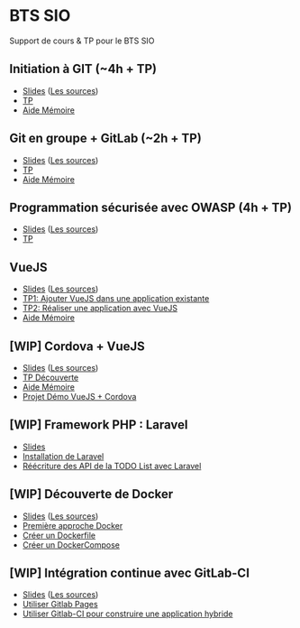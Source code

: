 # BTS SIO

Support de cours &amp; TP pour le BTS SIO

## Initiation à GIT (~4h + TP)
- [Slides](https://rawgit.com/c4software/bts/master/cours/git/) ([Les sources](cours/git))
- [TP](https://github.com/c4software/bts/blob/master/tp/git_initiation/README.md)
- [Aide Mémoire](https://github.com/c4software/cheatsheet/blob/master/git/README.md)

## Git en groupe + GitLab (~2h + TP)
- [Slides](https://rawgit.com/c4software/bts/master/cours/gitlab/) ([Les sources](cours/gitlab))
- [TP](https://github.com/c4software/bts/blob/master/tp/gitlab/README.md)
- [Aide Mémoire](https://github.com/c4software/cheatsheet/blob/master/git/README.md)


## Programmation sécurisée avec OWASP (4h + TP)
- [Slides](https://rawgit.com/c4software/bts/master/cours/securite_applications_web/) ([Les sources](cours/securite_applications_web))
- [TP](https://github.com/c4software/bts/blob/master/tp/securite/README.md)

## VueJS
- [Slides](https://rawgit.com/c4software/bts/master/cours/vuejs/) ([Les sources](cours/vuejs))
- [TP1: Ajouter VueJS dans une application existante](tp/vuejs/tp1.md)
- [TP2: Réaliser une application avec VueJS](tp/vuejs/tp2.md)
- [Aide Mémoire](https://github.com/c4software/cheatsheet/blob/master/vuejs/README.md)

## [WIP] Cordova + VueJS

- [Slides](https://rawgit.com/c4software/bts/master/cours/cordova/) ([Les sources](cours/cordova))
- [TP Découverte](https://github.com/c4software/bts/blob/master/tp/cordova/decouverte.md)
- [Aide Mémoire](https://github.com/c4software/cheatsheet/blob/master/cordova/README.md)
- [Projet Démo VueJS + Cordova](https://github.com/c4software/vuejs-cordova-sample)

## [WIP] Framework PHP : Laravel

- [Slides]()
- [Installation de Laravel]()
- [Réécriture des API de la TODO List avec Laravel]()

## [WIP] Découverte de Docker

- [Slides](https://rawgit.com/c4software/bts/master/cours/docker/) ([Les sources](cours/docker))
- [Première approche Docker]()
- [Créer un Dockerfile]()
- [Créer un DockerCompose]()

## [WIP] Intégration continue avec GitLab-CI

- [Slides](https://rawgit.com/c4software/bts/master/cours/gitlabci/) ([Les sources](cours/gitlabci))
- [Utiliser Gitlab Pages]()
- [Utiliser Gitlab-CI pour construire une application hybride]()